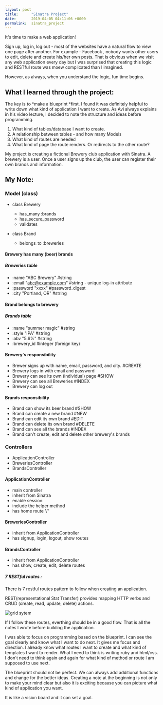 ```yaml
---
layout: post
title:      "Sinatra Project"
date:       2019-04-05 04:11:06 +0000
permalink:  sinatra_project
---
```



It's time to make a web application!

Sign up, log in, log out - most of the websites have a natural flow to view one page after another. 
For example - Facebook , nobody wants other users to edit, delete and create his/her own posts. That is obvious when we visit any web application every day but I was surprised that creating this logic and RESTful route was moew complicated than I imagined. 

However, as always, when you understand the logic, fun time begins.

## What I learned through the project:
The key is to *make a blueprint *first. I found it was definitely helpful to write down what kind of application I want to create. As Avi always explains in his video lecture, I decided to note the structure and ideas before programming. 

1. What kind of tables/database I want to create.
2. A relationship between tables - and how many Models 
3. What kind of routes are needed
4. What kind of page the route renders. Or redirects to the other route?

My project is creating a fictional Brewery club application with Sinatra. A brewery is a user. Once a user signs up the club, the user can register their own brands and information.

## My Note:
### Model (class)
- class Brewery     
   - has_many :brands
   - has_secure_password
   - validates

- class Brand          
    - belongs_to :breweries

#### Brewery has many (beer) brands
##### Breweries table
- :name "ABC Brewery"                #string
- :email  "abc@example.com"   #string - unique log-in attribute
- :password "xxxx"                        #password_digest
- :city "Portland, OR"                    #string

#### Brand belongs to brewery
##### Brands table
- :name   "summer magic"        #string
- :style    "IPA"                      #string
- :abv       "5.6%"                   #string
- :brewery_id                    #integer (foreign key)

#### Brewery's responsibility
- Brewer signs up with name, email, password, and city.  #CREATE
- Brewery logs in with email and password
- Brewery can see its own (individual) page   #SHOW
- Brewery can see all Breweries    #INDEX
- Brewery can log out

#### Brands responsibility   
- Brand can show its beer brand          #SHOW
- Brand can create a new brand        #NEW
- Brand can edit its own brand          #EDIT
- Brand can delete its own brand        #DELETE
- Brand can see all the brands    #INDEX
- Brand can't create, edit and delete other brewery's brands

### Controllers
- ApplicationController
- BreweriesController  
- BrandsController     

#### ApplicationController
- main controller
- inherit from Sinatra
- enable session
- include the helper method
- has home route '/'

#### BreweriesController
- inherit from ApplicationController
- has signup, login, logout, show routes

#### BrandsController
- inherit from ApplicationController
- has show, create, edit, delete routes

##### 7 RESTful routes :
There is 7 restful routes pattern to follow when creating an application.
 
REST(representational Stat Transfer) provides mapping HTTP verbs and CRUD (create, read, update, delete) actions.

![grid sytem](http://yukijina.github.io/img/myimg/route.png)
<!-- <img src="../img/myimg/route.png" alt="RESTful route"> -->


If I follow these routes, everthing should be in a good flow.
That is all the notes I wrote before building the application. 

I was able to focus on programming based on the blueprint. 
I can see the goal clearly and know what I want to do next. It gives me focus and direction. I already know what routes I want to create and what kind of templates I want to render. What I need to think is writing ruby and html/css. I don't need to think again and again for what kind of method or route I am supposed to use next. 

The blueprint should not be perfect. We can always add additional functions and change for the better ideas. Creating a note at the beginning is not only to make your mind clear but also it is exciting because you can picture what kind of application you want. 

It is like a vision board and it can set a goal.  








